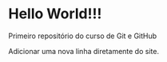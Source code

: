 # Hello World!!!
 Primeiro repositório do curso de Git e GitHub

Adicionar uma nova linha diretamente do site.

